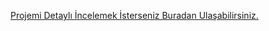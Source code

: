 [Projemi Detaylı İncelemek İsterseniz Buradan Ulaşabilirsiniz.](https://mehmetsakaoglu.github.io/responsive_web/)
